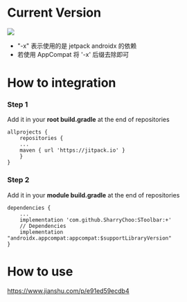 # Current Version 
[![](https://jitpack.io/v/SharryChoo/SToolbar.svg)](https://jitpack.io/#SharryChoo/SToolbar)
- "-x" 表示使用的是 jetpack androidx 的依赖
- 若使用 AppCompat 将 '-x' 后缀去除即可

# How to integration
### Step 1
Add it in your **root build.gradle** at the end of repositories
```
allprojects {
    repositories {
	...
	maven { url 'https://jitpack.io' }
    }
}
```

### Step 2
Add it in your **module build.gradle** at the end of repositories
```
dependencies {
    ...
    implementation 'com.github.SharryChoo:SToolbar:+'
    // Dependencies
    implementation "androidx.appcompat:appcompat:$supportLibraryVersion"
}
```
# How to use
https://www.jianshu.com/p/e91ed59ecdb4
